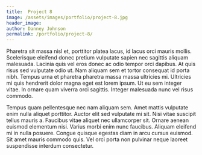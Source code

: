 ```yaml
---
title:  Project 8
image: /assets/images/portfolio/project-8.jpg
header_image:
author: Danney Johnson
permalink: /portfolio/project-8/
---
```


Pharetra sit massa nisl et, porttitor platea lacus, id lacus orci mauris mollis. Scelerisque eleifend donec pretium vulputate sapien nec sagittis aliquam malesuada. Lacinia quis vel eros donec ac odio tempor orci dapibus. At quis risus sed vulputate odio ut. Nam aliquam sem et tortor consequat id porta nibh. Tempus urna et pharetra pharetra massa massa ultricies mi. Ultricies mi quis hendrerit dolor magna eget est lorem ipsum. Ut eu sem integer vitae. In ornare quam viverra orci sagittis. Integer malesuada nunc vel risus commodo.

Tempus quam pellentesque nec nam aliquam sem. Amet mattis vulputate enim nulla aliquet porttitor. Auctor elit sed vulputate mi sit. Nisi vitae suscipit tellus mauris a. Faucibus vitae aliquet nec ullamcorper sit. Ornare aenean euismod elementum nisi. Varius morbi enim nunc faucibus. Aliquam eleifend mi in nulla posuere. Congue quisque egestas diam in arcu cursus euismod. Sit amet mauris commodo quis. Vel orci porta non pulvinar neque laoreet suspendisse interdum consectetur.

